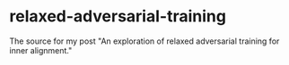 # relaxed-adversarial-training

The source for my post "An exploration of relaxed adversarial training for inner alignment."
